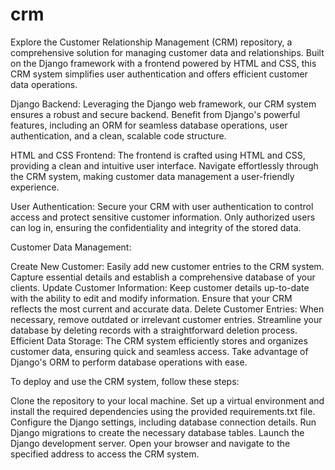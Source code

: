 # crm
Explore the Customer Relationship Management (CRM) repository, a comprehensive solution for managing customer data and relationships. Built on the Django framework with a frontend powered by HTML and CSS, this CRM system simplifies user authentication and offers efficient customer data operations.

Django Backend: Leveraging the Django web framework, our CRM system ensures a robust and secure backend. Benefit from Django's powerful features, including an ORM for seamless database operations, user authentication, and a clean, scalable code structure.

HTML and CSS Frontend: The frontend is crafted using HTML and CSS, providing a clean and intuitive user interface. Navigate effortlessly through the CRM system, making customer data management a user-friendly experience.

User Authentication: Secure your CRM with user authentication to control access and protect sensitive customer information. Only authorized users can log in, ensuring the confidentiality and integrity of the stored data.

Customer Data Management:

Create New Customer: Easily add new customer entries to the CRM system. Capture essential details and establish a comprehensive database of your clients.
Update Customer Information: Keep customer details up-to-date with the ability to edit and modify information. Ensure that your CRM reflects the most current and accurate data.
Delete Customer Entries: When necessary, remove outdated or irrelevant customer entries. Streamline your database by deleting records with a straightforward deletion process.
Efficient Data Storage: The CRM system efficiently stores and organizes customer data, ensuring quick and seamless access. Take advantage of Django's ORM to perform database operations with ease.

To deploy and use the CRM system, follow these steps:

Clone the repository to your local machine.
Set up a virtual environment and install the required dependencies using the provided requirements.txt file.
Configure the Django settings, including database connection details.
Run Django migrations to create the necessary database tables.
Launch the Django development server.
Open your browser and navigate to the specified address to access the CRM system.
